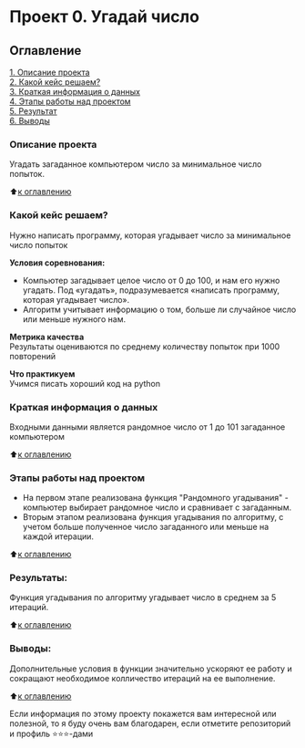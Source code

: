 # Проект 0. Угадай число

## Оглавление  
[1. Описание проекта](.README.md#Описание-проекта)  
[2. Какой кейс решаем?](.README.md#Какой-кейс-решаем)  
[3. Краткая информация о данных](.README.md#Краткая-информация-о-данных)  
[4. Этапы работы над проектом](.README.md#Этапы-работы-над-проектом)  
[5. Результат](.README.md#Результат)    
[6. Выводы](.README.md#Выводы) 

### Описание проекта    
Угадать загаданное компьютером число за минимальное число попыток.

:arrow_up:[к оглавлению](_)


### Какой кейс решаем?    
Нужно написать программу, которая угадывает число за минимальное число попыток

**Условия соревнования:**  
- Компьютер загадывает целое число от 0 до 100, и нам его нужно угадать. Под «угадать», подразумевается «написать программу, которая угадывает число».
- Алгоритм учитывает информацию о том, больше ли случайное число или меньше нужного нам.

**Метрика качества**     
Результаты оцениваются по среднему количеству попыток при 1000 повторений

**Что практикуем**     
Учимся писать хороший код на python


### Краткая информация о данных
Входными данными является рандомное число от 1 до 101 загаданное компьютером
  
:arrow_up:[к оглавлению](.README.md#Оглавление)


### Этапы работы над проектом  
* На первом этапе реализована функция "Рандомного угадывания" - компьютер выбирает рандомное число и сравнивает с загаданным.
* Вторым этапом реализована функция угадывания по алгоритму, с учетом больше полученное число загаданного или меньше на каждой итерации.

:arrow_up:[к оглавлению](.README.md#Оглавление)


### Результаты:  
Функция угадывания по алгоритму угадывает число в среднем за 5 итераций.

:arrow_up:[к оглавлению](.README.md#Оглавление)


### Выводы:  
Дополнительные условия в функции значительно ускоряют ее работу и сокращают необходимое колличество итераций на ее выполнение.

:arrow_up:[к оглавлению](.README.md#Оглавление)


Если информация по этому проекту покажется вам интересной или полезной, то я буду очень вам благодарен, если отметите репозиторий и профиль ⭐️⭐️⭐️-дами